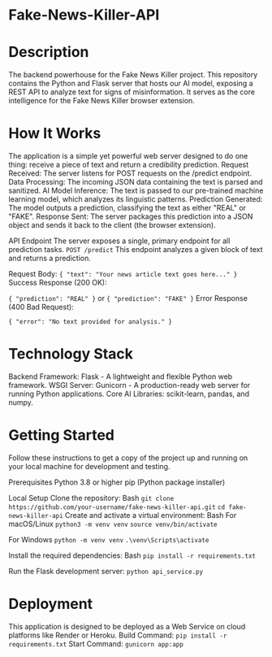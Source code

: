 # Fake-News-Killer-API

# Description
The backend powerhouse for the Fake News Killer project. This repository contains the Python and Flask server that hosts our AI model, exposing a REST API to analyze text for signs of misinformation. It serves as the core intelligence for the Fake News Killer browser extension.

# How It Works
The application is a simple yet powerful web server designed to do one thing: receive a piece of text and return a credibility prediction.
Request Received: The server listens for POST requests on the /predict endpoint.
Data Processing: The incoming JSON data containing the text is parsed and sanitized.
AI Model Inference: The text is passed to our pre-trained machine learning model, which analyzes its linguistic patterns.
Prediction Generated: The model outputs a prediction, classifying the text as either "REAL" or "FAKE".
Response Sent: The server packages this prediction into a JSON object and sends it back to the client (the browser extension).

API Endpoint
The server exposes a single, primary endpoint for all prediction tasks.
`POST /predict`
This endpoint analyzes a given block of text and returns a prediction.

Request Body:
`{
  "text": "Your news article text goes here..."
}`
Success Response (200 OK):

`{
  "prediction": "REAL"
}`
or
`{
  "prediction": "FAKE"
}`
Error Response (400 Bad Request):

`{
  "error": "No text provided for analysis."
}`

# Technology Stack
Backend Framework: Flask - A lightweight and flexible Python web framework.
WSGI Server: Gunicorn - A production-ready web server for running Python applications.
Core AI Libraries: scikit-learn, pandas, and numpy.

# Getting Started
Follow these instructions to get a copy of the project up and running on your local machine for development and testing.

Prerequisites
Python 3.8 or higher
pip (Python package installer)

Local Setup
Clone the repository:
Bash
`git clone https://github.com/your-username/fake-news-killer-api.git`
`cd fake-news-killer-api`
Create and activate a virtual environment:
Bash
For macOS/Linux
`python3 -m venv venv`
`source venv/bin/activate`

For Windows
`python -m venv venv`
`.\venv\Scripts\activate`

Install the required dependencies:
Bash
`pip install -r requirements.txt`

Run the Flask development server:
`python api_service.py`

# Deployment
This application is designed to be deployed as a Web Service on cloud platforms like Render or Heroku.
Build Command: `pip install -r requirements.txt`
Start Command: `gunicorn app:app`
